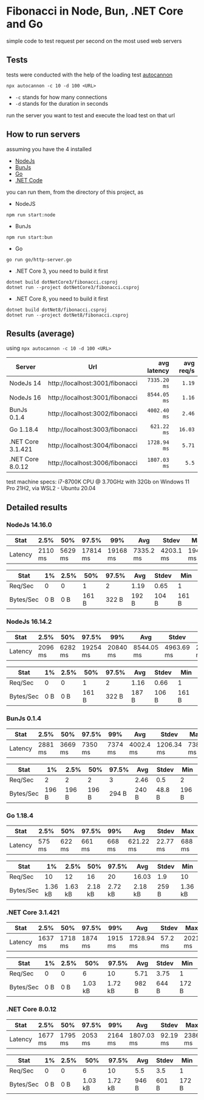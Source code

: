 # Fibonacci in Node, Bun, .NET Core and Go

simple code to test request per second on the most used web servers

## Tests

tests were conducted with the help of the loading test [autocannon](https://github.com/mcollina/autocannon/tree/master#autocannon)

```
npx autocannon -c 10 -d 100 <URL>
```

- `-c` stands for how many connections
- `-d` stands for the duration in seconds

run the server you want to test and execute the load test on that url

## How to run servers

assuming you have the 4 installed

- [NodeJs](https://nodejs.org/en/download/)
- [BunJs](https://bun.sh/)
- [Go](https://go.dev/dl/)
- [.NET Code](https://dotnet.microsoft.com/en-us/download)

you can run them, from the directory of this project, as

- NodeJS 
```
npm run start:node
```
- BunJs 
```
npm run start:bun
```
- Go 
```
go run go/http-server.go
```
- .NET Core 3, you need to build it first
```
dotnet build dotNetCore3/fibonacci.csproj
dotnet run --project dotNetCore3/fibonacci.csproj
```
- .NET Core 8, you need to build it first
```
dotnet build dotNet8/fibonacci.csproj
dotnet run --project dotNet8/fibonacci.csproj
```

## Results (average)

using `npx autocannon -c 10 -d 100 <URL>`

| Server | Url | avg latency | avg req/s | 
| -- | -- | --: | --: |
| NodeJs 14 | http://localhost:3001/fibonacci | `7335.20 ms` | `1.19` |
| NodeJs 16 | http://localhost:3001/fibonacci | `8544.05 ms` | `1.16` |
| BunJs 0.1.4 | http://localhost:3002/fibonacci | `4002.40 ms` | `2.46` |
| Go 1.18.4 | http://localhost:3003/fibonacci | `621.22 ms` | `16.03` |
| .NET Core 3.1.421 | http://localhost:3004/fibonacci | `1728.94 ms` | `5.71` |
| .NET Core 8.0.12 | http://localhost:3006/fibonacci | `1807.03 ms` | `5.5` |

test machine specs: i7-8700K CPU @ 3.70GHz with 32Gb on Windows 11 Pro 21H2, via WSL2 - Ubuntu 20.04

## Detailed results

### NodeJs 14.16.0

| Stat    | 2.5%    | 50%     | 97.5%    | 99%      | Avg       | Stdev     | Max      |
| -- | -- | -- | -- | -- | -- | -- | -- |
| Latency | 2110 ms | 5629 ms | 17814 ms | 19168 ms | 7335.2 ms | 4203.1 ms | 19463 ms |

| Stat | 1% | 2.5% | 50% | 97.5% | Avg | Stdev | Min |
| -- | -- | -- | -- | -- | -- | -- | -- |
| Req/Sec   | 0   | 0    | 1     | 2     | 1.19  | 0.65  | 1     |
| Bytes/Sec | 0 B | 0 B  | 161 B | 322 B | 192 B | 104 B | 161 B |

### NodeJs 16.14.2

| Stat | 2.5% | 50% | 97.5% | 99% | Avg | Stdev | Max |
| -- | -- | -- | -- | -- | -- | -- | -- |
| Latency | 2096 ms | 6282 ms | 19254 ms | 20840 ms | 8544.05 ms | 4963.69 ms | 21383 ms |

| Stat | 1% | 2.5% | 50% | 97.5% | Avg | Stdev | Min |
| -- | -- | -- | -- | -- | -- | -- | -- |
| Req/Sec   | 0   | 0    | 1     | 2     | 1.16  | 0.66  | 1     |
| Bytes/Sec | 0 B | 0 B  | 161 B | 322 B | 187 B | 106 B | 161 B |

### BunJs 0.1.4

| Stat | 2.5% | 50% | 97.5% | 99% | Avg | Stdev | Max |
| -- | -- | -- | -- | -- | -- | -- | -- |
| Latency | 2881 ms | 3669 ms | 7350 ms | 7374 ms | 4002.4 ms | 1206.34 ms | 7387 ms |

| Stat | 1% | 2.5% | 50% | 97.5% | Avg | Stdev | Min |
| -- | -- | -- | -- | -- | -- | -- | -- |
| Req/Sec   | 2     | 2     | 2     | 3     | 2.46  | 0.5    | 2     |
| Bytes/Sec | 196 B | 196 B | 196 B | 294 B | 240 B | 48.8 B | 196 B |

### Go 1.18.4

| Stat | 2.5% | 50% | 97.5% | 99% | Avg | Stdev | Max |
| -- | -- | -- | -- | -- | -- | -- | -- |
| Latency | 575 ms | 622 ms | 661 ms | 668 ms | 621.22 ms | 22.77 ms | 688 ms |


| Stat | 1% | 2.5% | 50% | 97.5% | Avg | Stdev | Min |
| -- | -- | -- | -- | -- | -- | -- | -- |
| Req/Sec   | 10      | 12      | 16      | 20      | 16.03   | 1.9   | 10      |
| Bytes/Sec | 1.36 kB | 1.63 kB | 2.18 kB | 2.72 kB | 2.18 kB | 259 B | 1.36 kB |

### .NET Core 3.1.421

| Stat | 2.5% | 50% | 97.5% | 99% | Avg | Stdev | Max |
| -- | -- | -- | -- | -- | -- | -- | -- |
| Latency | 1637 ms | 1718 ms | 1874 ms | 1915 ms | 1728.94 ms | 57.2 ms | 2021 ms |

| Stat | 1% | 2.5% | 50% | 97.5% | Avg | Stdev | Min |
| -- | -- | -- | -- | -- | -- | -- | -- |
| Req/Sec   | 0   | 0    | 6       | 10      | 5.71  | 3.75  | 1     |
| Bytes/Sec | 0 B | 0 B  | 1.03 kB | 1.72 kB | 982 B | 644 B | 172 B |

### .NET Core 8.0.12

| Stat | 2.5% | 50% | 97.5% | 99% | Avg | Stdev | Max |
| -- | -- | -- | -- | -- | -- | -- | -- |
| Latency | 1677 ms | 1795 ms | 2053 ms | 2164 ms | 1807.03 ms | 92.19 ms | 2386 ms |

| Stat      | 1%  | 2.5% | 50%     | 97.5%   | Avg   | Stdev | Min   |
| -- | -- | -- | -- | -- | -- | -- | -- |
| Req/Sec   | 0   | 0    | 6       | 10      | 5.5   | 3.5   | 1     |
| Bytes/Sec | 0 B | 0 B  | 1.03 kB | 1.72 kB | 946 B | 601 B | 172 B |